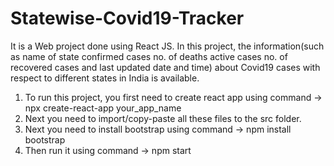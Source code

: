 # Statewise-Covid19-Tracker
It is a Web project done using React JS. In this project, the information(such as name of state confirmed cases no. of deaths active cases no. of recovered cases and last updated date and time) about Covid19 cases with respect to different states in India is available.

1) To run this project, you first need to create react app using command -> npx create-react-app your_app_name
2) Next you need to import/copy-paste all these files to the src folder.
3) Next you need to install bootstrap using command -> npm install bootstrap
3) Then run it using command -> npm start
